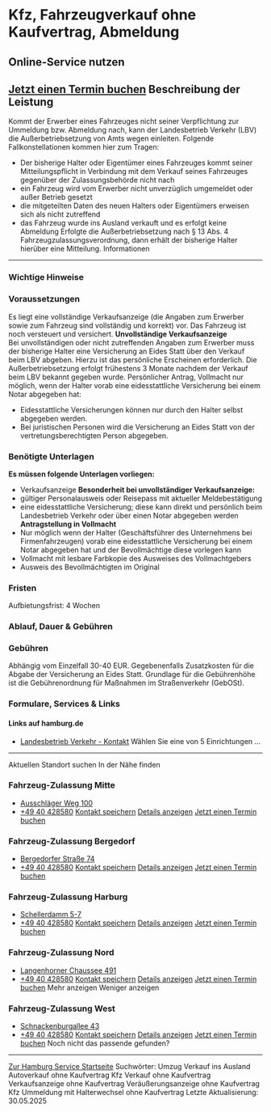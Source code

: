 Kfz, Fahrzeugverkauf ohne Kaufvertrag, Abmeldung
================================================
Online-Service nutzen
---------------------
[Jetzt einen Termin buchen](https://lbv-termine.de/frontend/index.php)
Beschreibung der Leistung
-------------------------
Kommt der Erwerber eines Fahrzeuges nicht seiner Verpflichtung zur Ummeldung bzw. Abmeldung nach, kann der Landesbetrieb Verkehr (LBV) die Außerbetriebsetzung von Amts wegen einleiten.
Folgende Fallkonstellationen kommen hier zum Tragen:
* Der bisherige Halter oder Eigentümer eines Fahrzeuges kommt seiner Mitteilungspflicht in Verbindung mit dem Verkauf seines Fahrzeuges gegenüber der Zulassungsbehörde nicht nach
* ein Fahrzeug wird vom Erwerber nicht unverzüglich umgemeldet oder außer Betrieb gesetzt
* die mitgeteilten Daten des neuen Halters oder Eigentümers erweisen sich als nicht zutreffend
* das Fahrzeug wurde ins Ausland verkauft und es erfolgt keine Abmeldung
Erfolgte die Außerbetriebsetzung nach § 13 Abs. 4 Fahrzeugzulassungsverordnung, dann erhält der bisherige Halter hierüber eine Mitteilung.
Informationen
-------------
### Wichtige Hinweise
### Voraussetzungen
Es liegt eine vollständige Verkaufsanzeige (die Angaben zum Erwerber sowie zum Fahrzeug sind vollständig und korrekt) vor.
Das Fahrzeug ist noch versteuert und versichert.
**Unvollständige Verkaufsanzeige**   
Bei unvollständigen oder nicht zutreffenden Angaben zum Erwerber muss der bisherige Halter eine Versicherung an Eides Statt über den Verkauf beim LBV abgeben. Hierzu ist das persönliche Erscheinen erforderlich. Die Außerbetriebsetzung erfolgt frühestens 3 Monate nachdem der Verkauf beim LBV bekannt gegeben wurde.
Persönlicher Antrag, Vollmacht nur möglich, wenn der Halter vorab eine eidesstattliche Versicherung bei einem Notar abgegeben hat:
* Eidesstattliche Versicherungen können nur durch den Halter selbst abgegeben werden.
* Bei juristischen Personen wird die Versicherung an Eides Statt von der vertretungsberechtigten Person abgegeben.
### Benötigte Unterlagen
**Es müssen folgende Unterlagen vorliegen:**
* Verkaufsanzeige
**Besonderheit bei unvollständiger Verkaufsanzeige:**
* gültiger Personalausweis oder Reisepass mit aktueller Meldebestätigung
* eine eidesstattliche Versicherung; diese kann direkt und persönlich beim Landesbetrieb Verkehr oder über einen Notar abgegeben werden
**Antragstellung in Vollmacht**
* Nur möglich wenn der Halter (Geschäftsführer des Unternehmens bei Firmenfahrzeugen) vorab eine eidesstattliche Versicherung bei einem Notar abgegeben hat und der Bevollmächtige diese vorlegen kann
* Vollmacht mit lesbare Farbkopie des Ausweises des Vollmachtgebers
* Ausweis des Bevollmächtigten im Original
### Fristen
Aufbietungsfrist: 4 Wochen
### Ablauf, Dauer & Gebühren
### Gebühren
Abhängig vom Einzelfall 30-40 EUR. Gegebenenfalls Zusatzkosten für die Abgabe der Versicherung an Eides Statt. Grundlage für die Gebührenhöhe ist die Gebührenordnung für Maßnahmen im Straßenverkehr (GebOSt).
### Formulare, Services & Links
#### Links auf hamburg.de
* [Landesbetrieb Verkehr - Kontakt](https://www.hamburg.de/verkehr/lbv/kontakt)
Wählen Sie eine von 5 Einrichtungen ...
---------------------------------------
Aktuellen Standort suchen
In der Nähe finden
### Fahrzeug-Zulassung Mitte
* [Ausschläger Weg 100](#)
* [+49 40 428580](tel:+4940428580 "+49 40 428580")
[Kontakt speichern](//iason.hamburg.de/befi/info/vcard/111114152/ "Kontakt speichern") 
[Details anzeigen](/service/info/111114152/)   [Jetzt einen Termin buchen](https://lbv-termine.de/frontend/index.php)
### Fahrzeug-Zulassung Bergedorf
* [Bergedorfer Straße 74](#)
* [+49 40 428580](tel:+4940428580 "+49 40 428580")
[Kontakt speichern](//iason.hamburg.de/befi/info/vcard/111114160/ "Kontakt speichern") 
[Details anzeigen](/service/info/111114160/)   [Jetzt einen Termin buchen](https://lbv-termine.de/frontend/index.php)
### Fahrzeug-Zulassung Harburg
* [Schellerdamm 5-7](#)
* [+49 40 428580](tel:+4940428580 "+49 40 428580")
[Kontakt speichern](//iason.hamburg.de/befi/info/vcard/111114154/ "Kontakt speichern") 
[Details anzeigen](/service/info/111114154/)   [Jetzt einen Termin buchen](https://lbv-termine.de/frontend/index.php)
### Fahrzeug-Zulassung Nord
* [Langenhorner Chaussee 491](#)
* [+49 40 428580](tel:+4940428580 "+49 40 428580")
[Kontakt speichern](//iason.hamburg.de/befi/info/vcard/111114158/ "Kontakt speichern") 
[Details anzeigen](/service/info/111114158/)   [Jetzt einen Termin buchen](https://lbv-termine.de/frontend/index.php)
Mehr anzeigen Weniger anzeigen
### Fahrzeug-Zulassung West
* [Schnackenburgallee 43](#)
* [+49 40 428580](tel:+4940428580 "+49 40 428580")
[Kontakt speichern](//iason.hamburg.de/befi/info/vcard/111114156/ "Kontakt speichern") 
[Details anzeigen](/service/info/111114156/)   [Jetzt einen Termin buchen](https://lbv-termine.de/frontend/index.php)
Noch nicht das passende gefunden?
---------------------------------
 [Zur Hamburg Service Startseite](/service/)
Suchwörter: Umzug Verkauf ins Ausland Autoverkauf ohne Kaufvertrag Kfz Verkauf ohne Kaufvertrag Verkaufsanzeige ohne Kaufvertrag Veräußerungsanzeige ohne Kaufvertrag Kfz Ummeldung mit Halterwechsel ohne Kaufvertrag
Letzte Aktualisierung: 30.05.2025